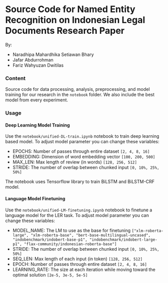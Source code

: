 # Source Code for Named Entity Recognition on Indonesian Legal Documents Research Paper
By:
* Naradhipa Mahardhika Setiawan Bhary
* Jafar Abdurrohman
* Fariz Wahyuzan Dwitilas

### Content
Source code for data processing, analysis, preprocessing, and model training for our research in the `notebook` folder.
We also include the best model from every experiment.

### Usage
#### Deep Learning Model Training
Use the ```notebook/unified-DL-train.ipynb``` notebook to train deep learning based model. To adjust model parameter you can change these variables:
* EPOCHS: Number of passes through entire dataset `[2, 4, 8, 16]`
* EMBEDDING: Dimension of word embedding vector `[100, 200, 500]`
* MAX_LEN: Max length of review (in words) `[128, 256, 512]`
* STRIDE: The number of overlap between chunked input `[0, 10%, 25%, 50%]`

The notebook uses Tensorflow library to train BiLSTM and BiLSTM-CRF model.

#### Language Model Finetuning
Use the ```notebook/unified-LM-finetuning.ipynb``` notebook to finetune a language model for the LER task. To adjust model parameter you can change these variables:
* MODEL_NAME: The LM to use as the base for finetuning `["xlm-roberta-large", "xlm-roberta-base", "bert-base-multilingual-uncased", "indobenchmark/indobert-base-p1", "indobenchmark/indobert-large-p1", "flax-community/indonesian-roberta-base"]`
* STRIDE: The number of overlap between chunked input `[0, 10%, 25%, 50%]`
* SEQ_LEN: Max length of each input (in token) `[128, 256, 512]`
* EPOCH: Number of passes through entire dataset `[2, 4, 8, 16]`
* LEARNING_RATE: The size at each iteration while moving toward the optimal solution `[2e-5, 3e-5, 5e-5]`